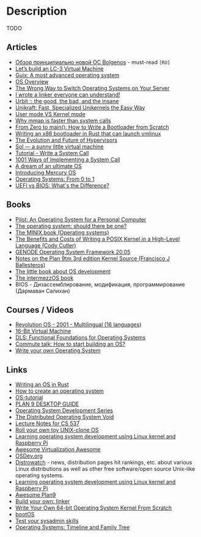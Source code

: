 # Description

TODO


## Articles

- [Обзор принципиально новой ОС Bolgenos](https://habr.com/ru/post/95107/) - must-read `[RU]`
- [Let’s build an LC-3 Virtual Machine](https://www.rodrigoaraujo.me/posts/lets-build-an-lc-3-virtual-machine/)
- [Guix: A most advanced operating system](https://ambrevar.xyz/guix-advance/)
- [OS Overview](https://andrewharvey4.wordpress.com/2010/07/31/operating-systems-notes/)
- [The Wrong Way to Switch Operating Systems on Your Server](https://figbert.com/posts/wrong-way-to-switch-server-os/)
- [I wrote a linker everyone can understand!](https://briancallahan.net/blog/20210609.html)
- [Urbit :: the good, the bad, and the insane](https://wejn.org/2021/02/urbit-good-bad-insane/)
- [Unikraft: Fast, Specialized Unikernels the Easy Way](https://arxiv.org/abs/2104.12721)
- [User mode VS Kernel mode](https://medium.com/@SagiDana/kernel-mode-vs-user-mode-784a5b1f4911)
- [Why mmap is faster than system calls](https://sasha-f.medium.com/why-mmap-is-faster-than-system-calls-24718e75ab37)
- [From Zero to main(): How to Write a Bootloader from Scratch](https://interrupt.memfault.com/blog/how-to-write-a-bootloader-from-scratch)
- [Writing an x86 bootloader in Rust that can launch vmlinux](https://vmm.dev/en/rust/krabs.md)
- [The Evolution and Future of Hypervisors](https://medium.com/@penberg/the-evolution-and-future-of-hypervisors-999f568f9a5d)
- [Sol — a sunny little virtual machine](https://rsms.me/sol-a-sunny-little-virtual-machine)
- [Tutorial - Write a System Call](https://brennan.io/2016/11/14/kernel-dev-ep3/)
- [1001 Ways of Implementing a System Call](https://x86.lol/generic/2019/07/04/kernel-entry.html)
- [A dream of an ultimate OS](https://okmij.org/ftp/papers/DreamOSPaper.html)
- [Introducing Mercury OS](https://uxdesign.cc/introducing-mercury-os-f4de45a04289)
- [Operating Systems: From 0 to 1](https://tuhdo.github.io/os01/)
- [UEFI vs BIOS: What's the Difference?](https://www.freecodecamp.org/news/uefi-vs-bios/)


## Books

- [Pilot: An Operating System for a Personal Computer](https://courses.cs.washington.edu/courses/cse550/20au/papers/CSE550.Pilot.pdf)
- [The operating system: should there be one?](https://citeseerx.ist.psu.edu/viewdoc/download?doi=10.1.1.715.9197&rep=rep1&type=pdf)
- [The MINIX book (Operating systems)](http://index-of.es/EBooks/Operating%20Systems%20Design%20&%20Implementation%203rd%20Edition(1).pdf)
- [The Benefits and Costs of Writing a POSIX Kernel in a High-Level Language (Cody Cutler)](https://pdos.csail.mit.edu/papers/biscuit:thesis.pdf)
- [GENODE Operating System Framework 20.05](https://genode.org/documentation/genode-foundations-20-05.pdf)
- [Notes on the Plan 9tm 3rd edition Kernel Source (Francisco J Ballesteros)](http://citeseerx.ist.psu.edu/viewdoc/download?doi=10.1.1.75.5409&rep=rep1&type=pdf)
- [The little book about OS development](https://littleosbook.github.io/)
- [The intermezzOS book](http://intermezzos.github.io/book/)
- BIOS - Дизассемблирование, модификация, программирование (Дармаван Салихан)


## Courses / Videos

- [Revolution OS - 2001 - Multilingual (16 languages)](https://youtu.be/Eluzi70O-P4)
- [16-Bit Virtual Machine](https://youtube.com/playlist?list=PLP29wDx6QmW5DdwpdwHCRJsEubS5NrQ9b)
- [DLS: Functional Foundations for Operating Systems](https://blogs.cs.st-andrews.ac.uk/csblog/2018/01/24/dls-functional-foundations-for-operating-systems/)
- [Commute talk: How to start building an OS?](https://youtu.be/fqllFKjEZAo)
- [Write your own Operating System](https://youtube.com/playlist?list=PLHh55M_Kq4OApWScZyPl5HhgsTJS9MZ6M)


## Links

- [Writing an OS in Rust](https://os.phil-opp.com/)
- [How to create an operating system](https://samypesse.gitbook.io/how-to-create-an-operating-system/)
- [OS-tutorial](https://github.com/cfenollosa/os-tutorial)
- [PLAN 9 DESKTOP GUIDE](https://pspodcasting.net/dan/blog/2019/plan9_desktop.html)
- [Operating System Development Series](http://www.brokenthorn.com/Resources/OSDevIndex.html)
- [The Distributed Operating System Void](https://nivenly.com/lib/2021-04-02-operating-system-interface/)
- [Lecture Notes for CS 537](http://pages.cs.wisc.edu/~bart/537/lecturenotes/titlepage.html)
- [Roll your own toy UNIX-clone OS](http://www.jamesmolloy.co.uk/tutorial_html/)
- [Learning operating system development using Linux kernel and Raspberry Pi](https://s-matyukevich.github.io/raspberry-pi-os/)
- [Awesome Virtualization Awesome](https://github.com/Wenzel/awesome-virtualization)
- [OSDev.org](https://wiki.osdev.org/Main_Page)
- [Distrowatch](https://distrowatch.com/) - news, distribution pages hit rankings, etc. about various Linux distributions as well as other free software/open source Unix-like operating systems.
- [Learning operating system development using Linux kernel and Raspberry Pi](https://github.com/s-matyukevich/raspberry-pi-os)
- [Awesome Plan9](https://github.com/henesy/awesome-plan9)
- [Build your own: linker](https://github.com/andrewhalle/byo-linker)
- [Write Your Own 64-bit Operating System Kernel From Scratch](https://github.com/davidcallanan/os-series)
- [bootOS](https://github.com/nanochess/bootOS)
- [Test your sysadmin skills](https://github.com/trimstray/test-your-sysadmin-skills)
- [Operating Systems: Timeline and Family Tree](https://eylenburg.github.io/os_familytree.htm)